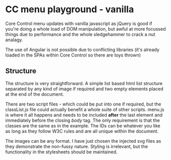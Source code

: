 # CC menu playground - vanilla

Core Control menu updates with vanilla javascript as jQuery is good if you're doing a whole load of DOM manipulation, but awful at more focussed things due to performance and the whole sledgehammer to crack a nut analagy.

The use of Angular is not possible due to conflicting libraries (it's already loaded in the SPAs within Core Control so there are toys thrown)

## Structure

The structure is very straightforward. A simple list based html list structure separated by any kind of image if required and two empty elements placed at the end of the document.

There are two script files - which could be put into one if required, but the classList.js file could actually benefit a whole suite of other scripts. menu.js is where it all happens and needs to be included **after** the last element and immediately before the closing _body_ tag.
The only requirement is that the classes are the same as in the example. The IDs can be whatever you like as long as they follow W3C rules and are all unique within the document.

The images can be any format. I have just chosen the injected svg files as they demonstrate the non-fussy nature. Styling is irrelevant, but the functionality in the stylesheets should be maintained.
